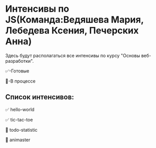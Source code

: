 # Интенсивы по JS(Команда:Ведяшева Мария, Лебедева Ксения, Печерских Анна)

Здесь будут располагаться все интенсивы по курсу "Основы веб-разработки".

:white_check_mark:-Готовые

:black_square_button:-В процессе

Список интенсивов:
-----------
:white_check_mark: hello-world

:white_check_mark: tic-tac-toe  

:black_square_button: todo-statistic

:black_square_button: animaster
